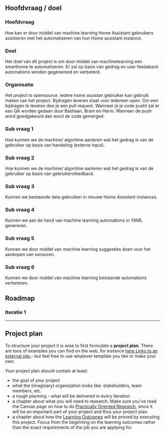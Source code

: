 ## Hoofdvraag / doel

### Hoofdvraag 
Hoe kan er door middel van machine learning Home Assistant gebruikers assisteren met het automatiseren van hun Home assistant instance. 

### Doel
Het doel van dit project is om door middel van machinelearning een smarthome te automatiseren. Er zal op basis van gedrag en user feedaback automations worden gegenereed en verbeterd. 

### Organisatie
Het project is opensource. iedere home assistan gebruiker kan gebruik maken van het project. Bijdragen leveren staat voor iedereen open. Om een bijdragen te leveren doe je een pull request. Wanneer je je code pusht zal er een QA worden gedaan door Bastiaan, Bram en Harm. Wanneer de push word goedgekeurd dan word de code gemerged 

### Sub vraag 1
Hoe kunnen we de machine/ algoritme aanleren wat het gedrag is van de gebruiker op basis van handeling (externe input). 

### Sub vraag 2
Hoe kunnen we de machine/ algoritme aanleren wat het gedrag is van de gebruiker op basis van gebruikersfeedback.

### Sub vraag 3
Kunnen we bestaande data gebruiken in nieuwe Home Assistant instances. 

### Sub vraag 4
Kunnen we aan de hand van machine learning automations in YAML genereren. 

### Sub vraag 5
Kunnen we door middel van machine learning suggesties doen voor het aankopen van sensoren. 

### Sub vraag 6
Kunnen we door middel van machine learning bestaande automations verbeteren. 


## Roadmap 

### Iteratie 1




---
## Project plan
To structure your project it is wise to first formulate a **project plan**. There are tons of examples you can find on the web, for instance [here Links to an external site.](https://www.examples.com/business/simple-project-plan.html)- but feel free to use whatever template you like or make your own.

Your project plan should contain at least: 

-   the goal of your project
-   what the (imaginary) organization looks like: stakeholders, team members, etc.
-   a rough planning - what will be delivered in every iteration
-   a chapter about what you will need to research. Make sure you've read the Canvas page on how to do [Practically Oriented Research](https://fhict.instructure.com/courses/12928/pages/practically-oriented-research), since it will be an important part of your project and thus your project plan.
-   a chapter about how the [Learning Outcomes](https://fhict.instructure.com/courses/8113/outcomes) will be proved by executing this project. Focus from the beginning on the learning outcomes rather than the exact requirements of the job you are applying for.
